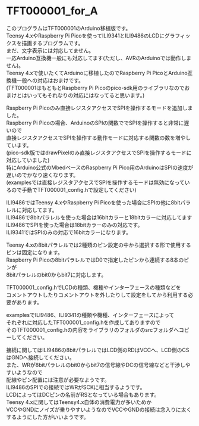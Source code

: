 # TFT000001_for_A

このプログラムはTFT000001のArduino移植版です。    
Teensy 4.xやRaspberry Pi Picoを使ってILI9341とILI9486のLCDにグラフィックスを描画するプログラムです。    
まだ、文字表示には対応してません。    
一応Arduino互換機一般にも対応してます(ただし、AVRのArduinoでは動作しません)。    
Teensy 4.xで使いたくてArduinoに移植したのでRaspberry Pi PicoとArduino互換機一般への対応はおまけです。    
(TFT000001はもともとRaspberry Pi Picoのpico-sdk用のライブラリなのでおまけとはいってもそれなりの対応にはなってると思います。)    
    
Raspberry Pi Picoのみ直接レジスタアクセスでSPIを操作するモードを追加しました。    
Raspberry Pi Picoの場合、ArduinoのSPIの関数ででSPIを操作すると非常に遅いので    
直接レジスタアクセスでSPIを操作する動作モードに対応する関数の数を増やしています。    
(pico-sdk版ではdrawPixelのみ直接レジスタアクセスでSPIを操作するモードに対応していました)    
特にArduino公式のMbedベースのRaspberry Pi Pico用のArduinoはSPIの速度が遅いのでかなり速くなります。    
(examplesでは直接レジスタアクセスでSPIを操作するモードは無効になっているので手動でTFT000001_config.hで設定してください)    
    
ILI9486ではTeensy 4.xやRaspberry Pi Picoを使った場合にSPIの他に8bitパラレルに対応してます。    
ILI9486で8bitパラレルを使った場合は16bitカラーと18bitカラーに対応してます    
ILI9486でSPIを使った場合は18bitカラーのみの対応です。    
ILI9341ではSPIのみの対応で16bitカラーになります。    
    
Teensy 4.xの8bitパラレルでは2種類のピン設定の中から選択する形で使用するピンは固定になります。    
Raspberry Pi Picoの8bitパラレルではD0で指定したピンから連続する8本のピンが    
8bitパラレルのbit0からbit7に対応します。    
    
TFT000001_config.hでLCDの種類、機種やインターフェースの種類などを    
コメントアウトしたりコメントアウトを外したりして設定をしてから利用する必要があります。    
    
examplesでILI9486、ILI9341の種類や機種、インターフェースによって    
それぞれに対応したTFT000001_config.hを作成してありますので    
そのTFT000001_config.hの内容をライブラリのフォルダのsrcフォルダへコピーしてください。    
    
接続に関してはILI9486の8bitパラレルではLCD側のRDはVCCへ、LCD側のCSはGNDへ接続してください。    
また、WRが8bitパラレルのbit0からbit7の信号線やDCの信号線などと干渉しやすいようなので    
配線やピン配置には注意が必要なようです。    
ILI9486のSPIでの接続ではWRがSCKに相当するようです。    
LCDによってはDCピンの名前がRSとなっている場合もあります。    
Teensy 4.xに関してはTeensy4.x自体の消費電力が多いためか    
VCCやGNDにノイズが乗りやすいようなのでVCCやGNDの接続は念入りに太くするようにした方がいいようです。    
